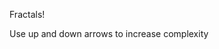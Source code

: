 Fractals!

Use up and down arrows to increase complexity

<script src="processing.min.js"></script>
<canvas data-processing-sources="fractals.pde"></canvas>
